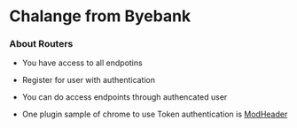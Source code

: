 # Chalange from Byebank

<h3>About Routers</h3>

* You have access to all endpotins

* Register for user with authentication

* You can do access endpoints through authencated user

* One plugin sample of chrome to use Token authentication is [ModHeader](https://chrome.google.com/webstore/detail/modheader/idgpnmonknjnojddfkpgkljpfnnfcklj)

